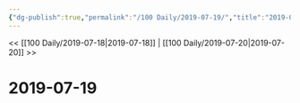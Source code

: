 ```yaml
---
{"dg-publish":true,"permalink":"/100 Daily/2019-07-19/","title":"2019-07-19","created":"2023-03-27T15:58:53.454+08:00","updated":"2023-03-27T15:59:09.022+08:00"}
---
```



<< [[100 Daily/2019-07-18\|2019-07-18]] | [[100 Daily/2019-07-20\|2019-07-20]] >>

# 2019-07-19
